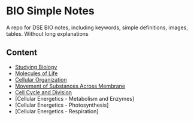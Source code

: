# BIO Simple Notes
 A repo for DSE BIO notes, including keywords, simple definitions, images, tables. Without long explanations

## Content
- [Studying Biology](https://github.com/LioQing/BIO-Simple-Notes/blob/master/Studying%20Biology.md)
- [Molecules of Life](https://github.com/LioQing/BIO-Simple-Notes/blob/master/Molecules%20of%20Life.md)
- [Cellular Organization](https://github.com/LioQing/BIO-Simple-Notes/blob/master/Cellular%20Orgainization.md)
- [Movement of Substances Across Membrane](https://github.com/LioQing/BIO-Simple-Notes/blob/master/Movement%20of%20Substances%20Across%20Membrane.md)
- [Cell Cycle and Division](https://github.com/LioQing/BIO-Simple-Notes/blob/master/Cell%20Cycle%20and%20Division.md)
- [Cellular Energetics - Metabolism and Enzymes]
- [Cellular Energetics - Photosynthesis]
- [Cellular Energetics - Respiration]
